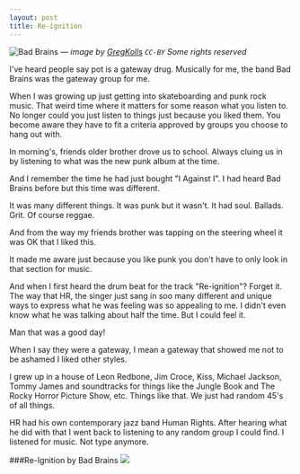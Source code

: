 ```yaml
---
layout: post
title: Re-ignition
---
```


![Bad Brains](https://farm6.staticflickr.com/5180/5465576867_a707d11958_o.jpg)
<cite>&mdash; image by [GregKolls](https://www.flickr.com/photos/47634603@N02/) `CC-BY` Some rights reserved </cite>

I've heard people say pot is a gateway drug. Musically for me, the band Bad Brains was the gateway group for me.

When I was growing up just getting into skateboarding and punk rock music. That weird time where it matters for some reason what you listen to. No longer could you just listen to things just because you liked them. You become aware they have to fit a criteria approved by groups you choose to hang out with.

In morning's, friends older brother drove us to school. Always cluing us in by listening to what was the new punk album at the time. 

And I remember the time he had just bought "I Against I". I had heard Bad Brains before but this time was different. 

It was many different things. It was punk but it wasn't. It had soul. Ballads. Grit. Of course reggae.

And from the way my friends brother was tapping on the steering wheel it was OK that I liked this. 

It made me aware just because you like punk you don't have to only look in that section for music. 

And when I first heard the drum beat for the track "Re-ignition"? Forget it. The way that HR, the singer just sang in soo many different and unique ways to express what he was feeling was so appealing to me. I didn't even know what he was talking about half the time. But I could feel it.

Man that was a good day!

When I say they were a gateway, I mean a gateway that showed me not to be ashamed I liked other styles. 

I grew up in a house of Leon Redbone, Jim Croce, Kiss, Michael Jackson, Tommy James and soundtracks for things like the Jungle Book and The Rocky Horror Picture Show, etc. Things like that. We just had random 45's of all things.

HR had his own contemporary jazz band Human Rights. After hearing what he did with that I went back to listening to any random group I could find. I listened for music. Not type anymore.

###Re-Ignition by Bad Brains
<a href="http://www.amazon.com/gp/product/B000QNJG7Y/ref=as_li_tl?ie=UTF8&camp=1789&creative=390957&creativeASIN=B000QNJG7Y&linkCode=as2&tag=lorsmus-20&linkId=PQSGMG5R234TRVHP"><img border="0" src="http://ws-na.amazon-adsystem.com/widgets/q?_encoding=UTF8&ASIN=B000QNJG7Y&Format=_SL160_&ID=AsinImage&MarketPlace=US&ServiceVersion=20070822&WS=1&tag=lorsmus-20" ></a><img src="http://ir-na.amazon-adsystem.com/e/ir?t=lorsmus-20&l=as2&o=1&a=B000QNJG7Y" width="1" height="1" border="0" alt="" style="border:none !important; margin:0px !important;" />
